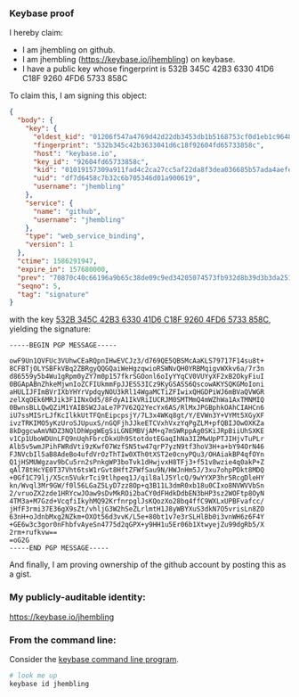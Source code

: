 ### Keybase proof

I hereby claim:

  * I am jhembling on github.
  * I am jhembling (https://keybase.io/jhembling) on keybase.
  * I have a public key whose fingerprint is 532B 345C 42B3 6330 41D6  C18F 9260 4FD6 5733 858C

To claim this, I am signing this object:

```json
{
  "body": {
    "key": {
      "eldest_kid": "01206f547a4769d42d22db3453db1b5168753cf0d1eb1c9648a2ddd9cea9db263d9c0a",
      "fingerprint": "532b345c42b3633041d6c18f92604fd65733858c",
      "host": "keybase.io",
      "key_id": "92604fd65733858c",
      "kid": "01019157309a911fad4c2ca27cc5af22da8f3dea036685b57ada4aefe800242de3120a",
      "uid": "df7d6458c7b32c6b705346d01a900619",
      "username": "jhembling"
    },
    "service": {
      "name": "github",
      "username": "jhembling"
    },
    "type": "web_service_binding",
    "version": 1
  },
  "ctime": 1586291947,
  "expire_in": 157680000,
  "prev": "70870c40c66196a9b65c38de09c9ed34205074573fb932d8b39d3b3da251a116",
  "seqno": 5,
  "tag": "signature"
}
```

with the key [532B 345C 42B3 6330 41D6  C18F 9260 4FD6 5733 858C](https://keybase.io/jhembling), yielding the signature:

```
-----BEGIN PGP MESSAGE-----

owF9Un1QVFUc3VUhwCEaRQpnIHwEVCJz3/d769QE5QBSMcAaKLS79717F14su8t+
8CFBTjOLYSBFkVBq2ZBRgyQQGQaiWeHgzqwioRSWNvQH0YRBMqigvWXkv6a/7r3n
d86559y5b4Wu1gRpm0yZY7m0p157fkrSGOonl6oIyYYqCV0VUYyXF2xB2OkyFiuI
0BGApABnZhkeMjwnIoZCFIUkmmFpJJESS3ICz9KyGSASS6QscowAKYSQKGMoIoni
aHULIJFImBVrIXbYHYrVpdqyNOU3kRl14WgaMCTiZFIwixQHGDPiWJ6mBVaQVWGR
zelXqOEk6MRJik3F1INxOd5/8FdyA1IkVRiIUCRJM0SMTMmQ4mWZhWa1AxTMNMIQ
0BwnsBLLQwQZiM1YAIBSW2JaLe7P7V62Q2YecYx6AS/RlMxJPGBphkOAhCIAHCn6
iU7ssMISrLJfKcIlkkUtTFQnEipcpsjY/7L3x4WKq8gt/Y/EVWn3Y+VYMt5XGyXF
ivzTRKIMO5yKzUroSJUpuxS/nGQFjhJJkeETCVxhVxzYqPgZLM+pfQBIJOwOXKZa
8kDggcwAmVNDZ3NQlDhWpgWEgSiLGNEMBVjAM+q7mSWRppAg0SKiJRpBiiUhSXKE
v1Cp1UboWDUnLFQ9nUqhFbrcDkxUh9StotdotEGaqIhNa3I2MwUpPTJIHjvTuPLr
Alb5v5wmJPihFWRdVti9zKwf07WzfSN5tw47qrP7yzN9tf3hoV3H+a+bY94OrN46
FJNVcbIl5aB8AdeBo4ufdVrOzThTIw0XTh0tXST2e0cnyPQu3/OHAiakBP4qfOYn
Q1jHSMUWgzav9bCu5rn2sPnkgWP3boTvk1dHwjvxH8TFj3+f51v8wzie4q0akP+Z
qAl78tHcYE0T37Vht6tsW1rGvt8HftZFWfSau9N/HWJnHm5J/3xu7ohpPDkt8MDQ
+0Gf1C79lj/X5cn5VukrTci9tlhpeq1J/qil8alJ5YlcQ/9wYYXP3hr5RcgDleHY
kn/Wvql3Mr9GW/f0l56LGaZ5LyD7zz8Op+q3B11L3dmR0xb18u0CIxo8NVWVVbSn
2/vruoZX2zde1HRYcwJOaw9sDvMkROi2baCY0dFHdkDdbEN3bHP3sz2WOFtp8OyN
4TM3a+M7Gzd+VcqfiIkyhMQ92KrfnrpglJsKQozXo28bq4ffC9WXLxUPBFvafcc/
jHfF3rmi37E36gX9sZt/vhljG3W2hSeZLrlmtH1J8yWBYXuS3dkN7O5vrisLn8ZO
63nH+oJdnbMxg2NZkm+OXOt56d3vvK/L5e+80bt1v7e3rSLHlBb0i3vnWH6z6F4Y
+GE6w3c3gor0nFhbfvAyeSn4775d2qGPX+y9HH1u5Er06b1XtwyejZu99dgRb5/X
2rm+rufkvw==
=oG2G
-----END PGP MESSAGE-----

```

And finally, I am proving ownership of the github account by posting this as a gist.

### My publicly-auditable identity:

https://keybase.io/jhembling

### From the command line:

Consider the [keybase command line program](https://keybase.io/download).

```bash
# look me up
keybase id jhembling
```
